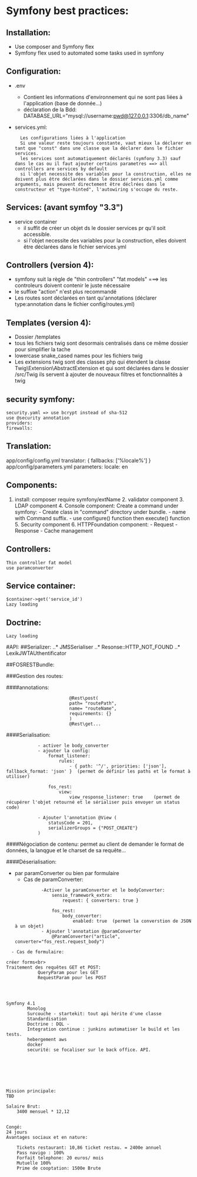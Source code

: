 Symfony best practices:
====

## Installation:
* Use composer and Symfony flex
* Symfony flex used to automated some tasks used in symfony


## Configuration:
* .env
    - Contient les informations d'environnement qui ne sont pas liées à l'application (base de donnée...)
    - déclaration de la Bdd: DATABASE_URL="mysql://username:pwd@127.0.0.1:3306/db_name"

* services.yml:

		Les configurations liées à l'application
		Si une valeur reste toujours constante, vaut mieux la déclarer en tant que "const" dans une classe que la déclarer dans le fichier services.
		les services sont automatiquement déclarés (symfony 3.3) sauf dans le cas ou il faut ajouter certains parametres ==> all controllers are services by default
		si l'objet necessite des variables pour la construction, elles ne doivent plus être déclarées dans le dossier services.yml comme arguments, mais peuvent directement être déclrées dans le constructeur et "type-hinted", l'autowiring s'occupe du reste.


## Services: (avant symfoy "3.3")
* service container
  * il suffit de créer un objet ds le dossier services pr qu'il soit accessible.
  * si l'objet necessite des variables pour la construction, elles doivent être déclarées dans le fichier services.yml

## Controllers (version 4):
* symfony suit la règle de "thin controllers" "fat models" ===> les controleurs doivent contenir le juste nécessaire
* le suffixe "action" n'est plus recommandé
* Les routes sont déclarées en tant qu'annotations (déclarer type:annotation dans le fichier config/routes.yml)

## Templates (version 4):

* Dossier /templates
* tous les fichiers twig sont desormais centralisés dans ce même dossier pour simplifier la tache 
* lowercase snake_cased names pour les fichiers twig
* Les extensions twig sont des classes php qui étendent la classe Twig\Extension\AbstractExtension et qui sont déclarées dans le dossier /src/Twig  ils servent à ajouter de nouveaux filtres et fonctionnalités à twig

## security symfony:
 	security.yaml => use bcrypt instead of sha-512
 	use @security annotation
 	providers: 
 	firewalls:

## Translation:
 app/config/config.yml
  translator: { fallbacks: ['%locale%'] }
  app/config/parameters.yml
  	parameters:
    locale:     en

## Components:
1. install: composer require symfony/extName
	2. validator component
    3. LDAP component
	4. Console component:
	 	Create a command under symfony:
	 		- Create class in "command" directory under bundle.
	 		- name with Command suffix.
	 		- use configure() function then execute() function
	5. Security component
	6. HTTPFoundation component:
	 		- Request
	 		- Response
	 		- Cache management

## Controllers:
	Thin controller fat model
	use paramconverter 

## Service container:
	$container->get('service_id')
	Lazy loading
## Doctrine:
	Lazy loading	



#API:
##Serializer:
	..* JMSSerialiser
	..* Resonse::HTTP_NOT_FOUND
	..* LexikJWTAUthentificator

##FOSRESTBundle:

###Gestion des routes:

####annotations:
```
						@Rest\post(
						path= "routePath",
						name= "routeName",
						requirements: {}
						)
						@Rest\get...
```

####Serialisation:
```
			- activer le body_converter
			- ajouter la config:
				format_listener:
				    rules:
				        - { path: '^/', priorities: ['json'], fallback_format: 'json' }  (permet de définir les paths et le format à utiliser)

				fos_rest:
				    view:
				        view_response_listener: true	(permet de récupérer l'objet retourné et le sérialiser puis envoyer un status code)

			- Ajouter l'annotation @View (
				statusCode = 201,
    		    serializerGroups = {"POST_CREATE"}
     		)
```

####Négociation de contenu:
     		permet au client de demander le format de données, la lanqgue et le charset de sa requête...

####Déserialisation:
- par paramConverter ou bien par formulaire
  - Cas de paramConverter:
  ```
     		-Activer le paramConverter et le bodyConverter:
     			sensio_framework_extra:
    				request: { converters: true }
    
				fos_rest:
				    body_converter:
				        enabled: true  (permet la converstion de JSON à un objet)
			- Ajouter l'annotation @paramConverter
				@ParamConverter("article", converter="fos_rest.request_body")
```
  - Cas de formulaire:
				
créer forms<br>
Traitement des requêtes GET et POST:
			QueryParam pour les GET
			RequestParam pour les POST




Symfony 4.1
		Monolog
		Surcouche - startekit: tout api hérite d'une classe
		Standardisation
		Doctrine : DQL - 
		Integration continue : junkins automatiser le build et les tests.
		hebergement aws 
		docker 
		securité: se focaliser sur le back office. API.







Mission principale:
TBD

Salaire Brut: 
	3400 mensuel * 12,12
	

Congé:
24 jours
Avantages sociaux et en nature:

	Tickets restaurant: 10,86 ticket restau. = 2400e annuel
	Pass navigo : 100%
	Forfait telephone: 20 euros/ mois
	Mutuelle 100%
	Prime de cooptation: 1500e Brute